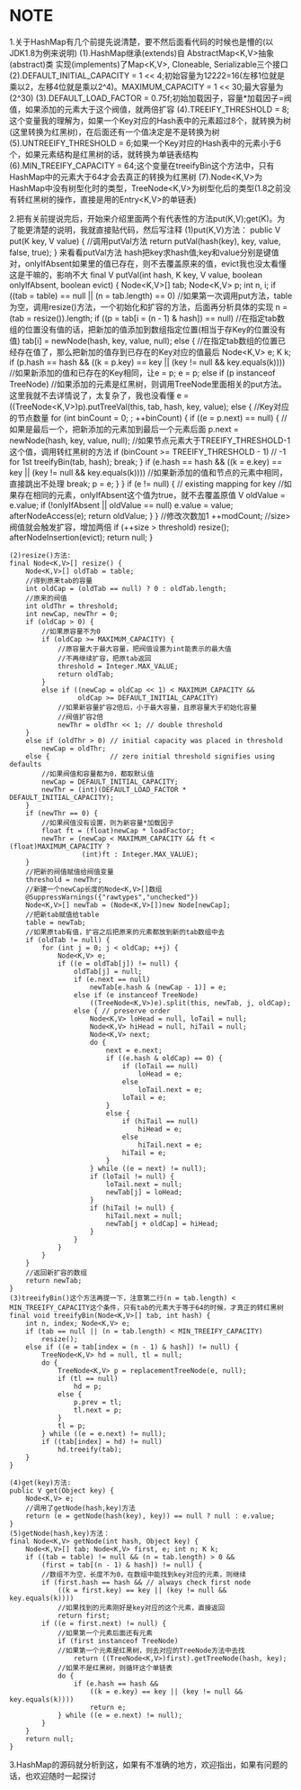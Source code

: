# NOTE
1.关于HashMap有几个前提先说清楚，要不然后面看代码的时候也是懵的(以JDK1.8为例来说明)
    (1).HashMap继承(extends)自 AbstractMap<K,V>抽象(abstract)类 实现(implements)了Map<K,V>, Cloneable, Serializable三个接口
    (2).DEFAULT_INITIAL_CAPACITY = 1 << 4;初始容量为1*2*2*2*2=16(左移1位就是乘以2，左移4位就是乘以2^4)。MAXIMUM_CAPACITY = 1 << 30;最大容量为(2^30)
    (3).DEFAULT_LOAD_FACTOR = 0.75f;初始加载因子，容量*加载因子=阀值，如果添加的元素大于这个阀值，就两倍扩容
    (4).TREEIFY_THRESHOLD = 8;这个变量我的理解为，如果一个Key对应的Hash表中的元素超过8个，就转换为树(这里转换为红黑树)，在后面还有一个值决定是不是转换为树
    (5).UNTREEIFY_THRESHOLD = 6;如果一个Key对应的Hash表中的元素小于6个，如果元素结构是红黑树的话，就转换为单链表结构
    (6).MIN_TREEIFY_CAPACITY = 64;这个变量在treeifyBin这个方法中，只有HashMap中的元素大于64才会去真正的转换为红黑树
    (7).Node<K,V>为HashMap中没有树型化时的类型，TreeNode<K,V>为树型化后的类型(1.8之前没有转红黑树的操作，直接是用的Entry<K,V>的单链表)

2.把有关前提说完后，开始来介绍里面两个有代表性的方法put(K,V);get(K)。为了能更清楚的说明，我就直接贴代码，然后写注释
    (1)put(K,V)方法：
    public V put(K key, V value) {
        //调用putVal方法
        return putVal(hash(key), key, value, false, true);
    }
    来看看putVal方法
    hash把key求hash值;key和value分别是键值对，onlyIfAbsent如果里的值已存在，则不去覆盖原来的值，evict我也没太看懂这是干嘛的，影响不大
    final V putVal(int hash, K key, V value, boolean onlyIfAbsent, boolean evict) {
        Node<K,V>[] tab; Node<K,V> p; int n, i;
        if ((tab = table) == null || (n = tab.length) == 0)
            //如果第一次调用put方法，table为空，调用resize()方法，一个初始化和扩容的方法，后面再分析具体的实现
            n = (tab = resize()).length;
        if ((p = tab[i = (n - 1) & hash]) == null)
            //在指定tab数组的位置没有值的话，把新加的值添加到数组指定位置(相当于存Key的位置没有值)
            tab[i] = newNode(hash, key, value, null);
        else {
            //在指定tab数组的位置已经存在值了，那么把新加的值存到已存在的Key对应的值最后
            Node<K,V> e; K k;
            if (p.hash == hash &&
                ((k = p.key) == key || (key != null && key.equals(k))))
                //如果新添加的值和已存在的Key相同，让e = p;
                e = p;
            else if (p instanceof TreeNode)
                //如果添加的元素是红黑树，则调用TreeNode里面相关的put方法。这里我就不去详情说了，太复杂了，我也没看懂
                e = ((TreeNode<K,V>)p).putTreeVal(this, tab, hash, key, value);
            else {
                //Key对应的节点数量
                for (int binCount = 0; ; ++binCount) {
                    if ((e = p.next) == null) {
                        //如果是最后一个，把新添加的元素加到最后一个元素后面
                        p.next = newNode(hash, key, value, null);
                        //如果节点元素大于TREEIFY_THRESHOLD-1这个值，调用转红黑树的方法
                        if (binCount >= TREEIFY_THRESHOLD - 1) // -1 for 1st
                            treeifyBin(tab, hash);
                        break;
                    }
                    if (e.hash == hash &&
                        ((k = e.key) == key || (key != null && key.equals(k))))
                        //如果新添加的值和节点的元素中相同，直接跳出不处理
                        break;
                    p = e;
                }
            }
            if (e != null) { // existing mapping for key
                //如果存在相同的元素，onlyIfAbsent这个值为true，就不去覆盖原值
                V oldValue = e.value;
                if (!onlyIfAbsent || oldValue == null)
                    e.value = value;
                afterNodeAccess(e);
                return oldValue;
            }
        }
        //修改次数加1
        ++modCount;
        //size>阀值就会触发扩容，增加两倍
        if (++size > threshold)
            resize();
        afterNodeInsertion(evict);
        return null;
    }

    (2)resize()方法:
    final Node<K,V>[] resize() {
        Node<K,V>[] oldTab = table;
        //得到原来tab的容量
        int oldCap = (oldTab == null) ? 0 : oldTab.length;
        //原来的阀值
        int oldThr = threshold;
        int newCap, newThr = 0;
        if (oldCap > 0) {
            //如果原容量不为0
            if (oldCap >= MAXIMUM_CAPACITY) {
                //原容量大于最大容量，把阀值设置为int能表示的最大值
                //不再继续扩容，把原tab返回
                threshold = Integer.MAX_VALUE;
                return oldTab;
            }
            else if ((newCap = oldCap << 1) < MAXIMUM_CAPACITY &&
                     oldCap >= DEFAULT_INITIAL_CAPACITY)
                //如果新容量扩容2倍后，小于最大容量，且原容量大于初始化容量
                //阀值扩容2倍
                newThr = oldThr << 1; // double threshold
        }
        else if (oldThr > 0) // initial capacity was placed in threshold
            newCap = oldThr;
        else {               // zero initial threshold signifies using defaults
            //如果阀值和容量都为0，都取默认值
            newCap = DEFAULT_INITIAL_CAPACITY;
            newThr = (int)(DEFAULT_LOAD_FACTOR * DEFAULT_INITIAL_CAPACITY);
        }
        if (newThr == 0) {
            //如果阀值没有设置，则为新容量*加载因子
            float ft = (float)newCap * loadFactor;
            newThr = (newCap < MAXIMUM_CAPACITY && ft < (float)MAXIMUM_CAPACITY ?
                      (int)ft : Integer.MAX_VALUE);
        }
        //把新的阀值赋值给阀值变量
        threshold = newThr;
        //新建一个newCap长度的Node<K,V>[]数组
        @SuppressWarnings({"rawtypes","unchecked"})
        Node<K,V>[] newTab = (Node<K,V>[])new Node[newCap];
        //把新tab赋值给table
        table = newTab;
        //如果原tab有值，扩容之后把原来的元素都放到新的tab数组中去
        if (oldTab != null) {
            for (int j = 0; j < oldCap; ++j) {
                Node<K,V> e;
                if ((e = oldTab[j]) != null) {
                    oldTab[j] = null;
                    if (e.next == null)
                        newTab[e.hash & (newCap - 1)] = e;
                    else if (e instanceof TreeNode)
                        ((TreeNode<K,V>)e).split(this, newTab, j, oldCap);
                    else { // preserve order
                        Node<K,V> loHead = null, loTail = null;
                        Node<K,V> hiHead = null, hiTail = null;
                        Node<K,V> next;
                        do {
                            next = e.next;
                            if ((e.hash & oldCap) == 0) {
                                if (loTail == null)
                                    loHead = e;
                                else
                                    loTail.next = e;
                                loTail = e;
                            }
                            else {
                                if (hiTail == null)
                                    hiHead = e;
                                else
                                    hiTail.next = e;
                                hiTail = e;
                            }
                        } while ((e = next) != null);
                        if (loTail != null) {
                            loTail.next = null;
                            newTab[j] = loHead;
                        }
                        if (hiTail != null) {
                            hiTail.next = null;
                            newTab[j + oldCap] = hiHead;
                        }
                    }
                }
            }
        }
        //返回新扩容的数组
        return newTab;
    }
    (3)treeifyBin()这个方法再提一下，注意第二行(n = tab.length) < MIN_TREEIFY_CAPACITY这个条件，只有tab的元素大于等于64的时候，才真正的转红黑树
    final void treeifyBin(Node<K,V>[] tab, int hash) {
        int n, index; Node<K,V> e;
        if (tab == null || (n = tab.length) < MIN_TREEIFY_CAPACITY)
            resize();
        else if ((e = tab[index = (n - 1) & hash]) != null) {
            TreeNode<K,V> hd = null, tl = null;
            do {
                TreeNode<K,V> p = replacementTreeNode(e, null);
                if (tl == null)
                    hd = p;
                else {
                    p.prev = tl;
                    tl.next = p;
                }
                tl = p;
            } while ((e = e.next) != null);
            if ((tab[index] = hd) != null)
                hd.treeify(tab);
        }
    }

    (4)get(key)方法:
    public V get(Object key) {
        Node<K,V> e;
        //调用了getNode(hash,key)方法
        return (e = getNode(hash(key), key)) == null ? null : e.value;
    }
    (5)getNode(hash,key)方法：
    final Node<K,V> getNode(int hash, Object key) {
        Node<K,V>[] tab; Node<K,V> first, e; int n; K k;
        if ((tab = table) != null && (n = tab.length) > 0 &&
            (first = tab[(n - 1) & hash]) != null) {
            //数组不为空，长度不为0，在数组中能找到key对应的元素，则继续
            if (first.hash == hash && // always check first node
                ((k = first.key) == key || (key != null && key.equals(k))))
                //如果找到的元素刚好是key对应的这个元素，直接返回
                return first;
            if ((e = first.next) != null) {
                //如果第一个元素后面还有元素
                if (first instanceof TreeNode)
                //如果第一个元素是红黑树，则去对应的TreeNode方法中去找
                    return ((TreeNode<K,V>)first).getTreeNode(hash, key);
                //如果不是红黑树，则循环这个单链表
                do {
                    if (e.hash == hash &&
                        ((k = e.key) == key || (key != null && key.equals(k))))
                        return e;
                } while ((e = e.next) != null);
            }
        }
        return null;
    }

3.HashMap的源码就分析到这，如果有不准确的地方，欢迎指出，如果有问题的话，也欢迎随时一起探讨
  

